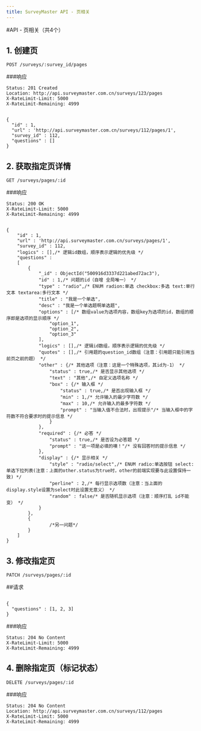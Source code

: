 ```yaml
---
title: SurveyMaster API - 页相关
---
```


#API - 页相关（共4个）

<h2 id="p1">1. 创建页</h2>

    POST /surveys/:survey_id/pages

###响应

<pre class="headers">
<code>Status: 201 Created
Location: http://api.surveymaster.com.cn/surveys/123/pages
X-RateLimit-Limit: 5000
X-RateLimit-Remaining: 4999
</code></pre>
<pre class="highlight">
<code class="language-javascript">
{
  "id" : 1,
  "url" : 'http://api.surveymaster.com.cn/surveys/112/pages/1',
  "survey_id" : 112,
  "questions" : []
}
</code></pre>

<h2 id="p2">2. 获取指定页详情</h2>

    GET /surveys/pages/:id

###响应

<pre class="headers">
<code>Status: 200 OK
X-RateLimit-Limit: 5000
X-RateLimit-Remaining: 4999
</code></pre>
<pre class="highlight">
<code class="language-javascript">
{
    "id" : 1,
    "url" : 'http://api.surveymaster.com.cn/surveys/pages/1',
    "survey_id" : 112,
    "logics" : [],/* 逻辑id数组，顺序表示逻辑的优先级 */
    "questions" :
    [
        {
            "_id" : ObjectId("500916d3337d221abed72ac3"),
            "id" : 1,/* 问题的id（自增 全局唯一） */
            "type" : "radio",/* ENUM radion:单选 checkbox:多选 text:单行文本 textarea:多行文本 */
            "title" : "我是一个单选",
            "desc" : "我是一个单选题啊单选题",
            "options" : [/* 数组value为选项内容，数组key为选项的id，数组的顺序即是选项的显示顺序 */
                "option_1",
                "option_2",
                "option_3"
            ],
            "logics" : [],/* 逻辑id数组，顺序表示逻辑的优先级 */
            "quotes" : [],/* 引用题的question_id数组（注意：引用题只能引用当前页之前的题） */
            "other" : {/* 其他选项（注意：这是一个特殊选项，其id为-1） */
                "status" : true,/* 是否显示其他选项 */
                "text" : "其他",/* 自定义选项名称 */
                "box" : {/* 输入框 */
                    "status" : true,/* 是否出现输入框 */
                    "min" : 1,/* 允许输入的最少字符数 */
                    "max" : 10,/* 允许输入的最多字符数 */
                    "prompt" : "当输入值不合法时，出现提示"/* 当输入框中的字符数不符合要求时的提示信息 */
                }
            },
            "required" : {/* 必答 */
                "status" : true,/* 是否设为必答题 */
                "prompt" : "这一项是必填的噢！"/* 没有回答时的提示信息 */
            },
            "display" : {/* 显示相关 */
                "style" : "radio/select",/* ENUM radio:单选按钮 select:单选下拉列表(注意：上面的other.status为true时，other的前端实现要与此设置保持一致) */
                "perline" : 2,/* 每行显示选项数（注意：当上面的display.style设置为select时此设置无意义） */
                "random" : false/* 是否随机显示选项（注意：顺序打乱 id不能变） */
            }
        },
        {
                /*另一问题*/
        }
    ]
}
</code></pre>

<h2 id="p3">3. 修改指定页</h2>

    PATCH /surveys/pages/:id

##请求

<pre class="highlight">
<code class="language-javascript">
{
  "questions" : [1, 2, 3]
}
</code></pre>

###响应

<pre class="headers no-response">
<code>Status: 204 No Content
X-RateLimit-Limit: 5000
X-RateLimit-Remaining: 4999
</code></pre>

<h2 id="p4">4. 删除指定页（标记状态）</h2>

    DELETE /surveys/pages/:id

###响应

<pre class="headers no-response">
<code>Status: 204 No Content
Location: http://api.surveymaster.com.cn/surveys/112/pages
X-RateLimit-Limit: 5000
X-RateLimit-Remaining: 4999
</code></pre>
